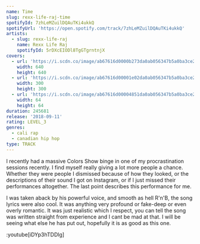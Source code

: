 ```yaml
---
name: Time
slug: rexx-life-raj-time
spotifyId: 7zhLeMZuilDQAuTKi4ukkQ
spotifyUrl: 'https://open.spotify.com/track/7zhLeMZuilDQAuTKi4ukkQ'
artists:
  - slug: rexx-life-raj
    name: Rexx Life Raj
    spotifyId: 5rDXcEIODl8TgGTgrntnjX
covers:
  - url: 'https://i.scdn.co/image/ab67616d0000b273da0ab056347b5a0ba3ce22bb'
    width: 640
    height: 640
  - url: 'https://i.scdn.co/image/ab67616d00001e02da0ab056347b5a0ba3ce22bb'
    width: 300
    height: 300
  - url: 'https://i.scdn.co/image/ab67616d00004851da0ab056347b5a0ba3ce22bb'
    width: 64
    height: 64
duration: 245681
release: '2018-09-11'
rating: LEVEL_3
genres:
  - cali rap
  - canadian hip hop
type: TRACK
---
```

I recently had a massive Colors Show binge in one of my procrastination sessions recently.
I find myself really giving a lot more people a chance. Whether they were people I dismissed
because of how they looked, or the descriptions of their sound I got on Instagram, or if I
just missed their performances altogether. The last point describes this performance for me.

I was taken aback by his powerful voice, and smooth as hell R'n'B, the song lyrics were
also cool. It was anything very profound or fake-deep or even overly romantic. It was
just realistic which I respect, you can tell the song was written straight from experience
and I cant be mad at that. I will be seeing what else he has put out, hopefully it is as
good as this one.

:youtube[iDYp3hTDDlg]
